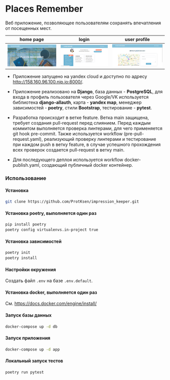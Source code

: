 # Places Remember

Веб приложение, позволяющее пользователям сохранять впечатления от посещенных мест.

home page|login|user profile
:-:|:-:|:-:
![Alt-текст](https://github.com/ProtKsen/impression_keeper/blob/main/screenshots/home.png?raw=true) | ![Alt-текст](https://github.com/ProtKsen/impression_keeper/blob/main/screenshots/user_profile.png?raw=true) | ![Alt-текст](https://github.com/ProtKsen/impression_keeper/blob/main/screenshots/edit_place.png?raw=true)

* Приложение запущено на yandex cloud и доступно по адресу <http://158.160.96.100.nip.io:8000/>.

* Приложение реализовано на **Django**, база данных - **PostgreSQL**, для входа в профиль пользователя через Google/VK используется библиотека **django-allauth**, карта - **yandex map**, менеджер зависимостей - **poetry**, стили **Bootstrap**, тестирование - **pytest**.

* Разработка происходит в ветке feature. Ветка main защищена, требует создания pull-request перед слиянием. Перед каждым коммитом выполняется проверка линтерами, для чего применяется git hook pre-commit. Также используется workflow (pre-pull-request.yaml), реализующий проверку линтерами и тестирование при каждом push в ветку feature, в случае успешного прохождения всех проверок создается pull-request в ветку main.

* Для последующего деплоя используется workflow docker-publish.yaml, создающий публичный docker контейнер.

### Использование

#### Установка

```bash
git clone https://github.com/ProtKsen/impression_keeper.git
```

#### Установка poetry, выполняется один раз

```bash
pip install poetry
poetry config virtualenvs.in-project true
```

#### Установка зависимостей

```bash
poetry init
poetry install
```

#### Настройки окружения

Создать файл `.env` на базе `.env.default`.

#### Установка docker, выполняется один раз

См. <https://docs.docker.com/engine/install/>

#### Запуск базы данных

```bash
docker-compose up -d db
```

#### Запуск приложения

```bash
docker-compose up -d app
```

#### Локальный запуск тестов

```bash
poetry run pytest
```
